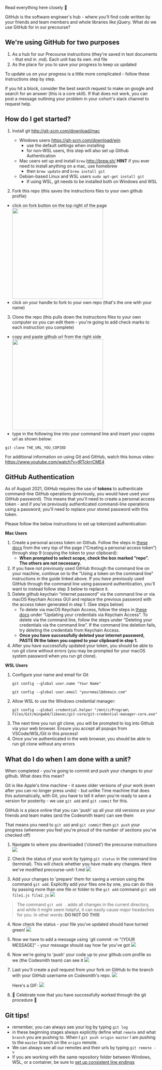 Read everything here closely :eyes:

GitHub is the software engineer's hub - where you'll find code written by your friends and team members and whole libraries like jQuery. What do we use GitHub for in our precourse?

## We're using GitHub for two purposes

1. As a hub for our Precourse instructions (they're saved in text documents - that end in .md). Each unit has its own .md file
2. As the place for you to save your progress to keep us updated

To update us on your progress is a little more complicated - follow these instructions step by step.

If you hit a block, consider the best search request to make on google and search for an answer (this is a core skill). If that does not work, you can post a message outlining your problem in your cohort's slack channel to request help.

## How do I get started?

1. Install git <http://git-scm.com/download/mac>
    - Windows users <https://git-scm.com/download/win> 
      - use the default settings when installing
      - for non-WSL users, this step will also set up Github Authentication
    - Mac users set up and install `brew` <http://brew.sh/> **HINT** if you ever need to install anything on a mac, use homebrew
      - then `brew update` and `brew install git`
    - Debian-based Linux and WSL users `sudo apt-get install git` 
      - If using WSL, git needs to be installed both on Windows and WSL

2. Fork this repo (this saves the instructions files to your own github profile)

  - click on fork button on the top right of the page <br><img src="./docs/assets/images/fork-highlight.jpeg" width="300px" />
  - click on your handle to fork to your own repo (that's the one with your name)

3. Clone the repo (this pulls down the instructions files to your own computer so you can edit them - you're going to add check marks to each instruction you complete)

  - copy and paste github url from the right side <br><img src="./docs/assets/images/copy-url.jpeg" width="300px" />
  - type in the following line into your command line and insert your copies url as shown below:
  ```
  git clone THE_URL_YOU_COPIED
  ```

For additional information on using Git and GitHub, watch this bonus video: <https://www.youtube.com/watch?v=tRTckrrCME4>

## GitHub Authentication

As of August 2021, GitHub requires the use of **tokens** to authenticate command-line GitHub operations (previously, you would have used your GitHub password). This means that you'll need to create a personal access token - and if you've previously authenticated command-line operations using a password, you'll need to replace your stored password with this token.

Please follow the below instructions to set up tokenized authentication:

**Mac Users**

1. Create a personal access token on Github. Follow the steps in [these docs](https://docs.github.com/en/github/authenticating-to-github/keeping-your-account-and-data-secure/creating-a-personal-access-token) from the very top of the page (“Creating a personal access token”) through step 9 (copying the token to your clipboard):
    - **When prompted to select scope, check the box marked “repo”. The others are not necessary.**
2. If you have *not* previously used GitHub through the command line on your machine, continue on to the "Using a token on the command line" instructions in the guide linked above. If you *have* previously used GitHub through the command line using password authentication, you'll want to instead follow step 3 below to replace it.
3. Delete github keychain “internet password” via the command line or via macOS Keychain Access GUI and replace the previous password with the access token generated in step 1. (See steps below)
    - To delete via macOS Keychain Access, follow the steps in [these docs](https://docs.github.com/en/get-started/getting-started-with-git/updating-credentials-from-the-macos-keychain) under “Updating your credentials via Keychain Access”. To delete via the command line, follow the steps under “Deleting your credentials via the command line”. If the command line deletion fails, try deleting the credentials from Keychain Access.
    - **Once you have successfully deleted your internet password, PASTE IN the token you copied to your clipboard in step 1.**
4. After you have successfully updated your token, you should be able to run git clone without errors (you may be prompted for your macOS system password when you run git clone).

**WSL Users**
<!-- For further info, see: https://docs.microsoft.com/en-us/windows/wsl/tutorials/wsl-git -->
1. Configure your name and email for Git
    ```
    git config --global user.name "Your Name"
    ```
    ```
    git config --global user.email "youremail@domain.com"
    ``` 
2. Allow WSL to use the Windows credential manager:
   ```
   git config --global credential.helper "/mnt/c/Program\ Files/Git/mingw64/libexec/git-core/git-credential-manager-core.exe"
   ```
3. The next time you run git clone, you will be prompted to log into Github via your web browser. Ensure you accept all popups from VSCode/WSL/Git in this process!
4. Once you've authenticated in the web browser, you should be able to run git clone without any errors

## What do I do when I am done with a unit?

When completed - you're going to commit and push your changes to your github. What does this mean?

Git is like Apple's time machine - it saves older versions of your work (even after you can no longer press undo) - but unlike Time machine that does this automatically, with Git, you have to tell it when you're ready to save a version for posterity - we use `git add` and `git commit` for this.

GitHub is a place online that you can 'push' up all your old versions so your friends and team mates (and the Codesmith team) can see them

That means you need to `git add` and `git commit` then `git push` your progress (whenever you feel you're proud of the number of sections you've checked off)

1. Navigate to where you downloaded ('cloned') the precourse instructions ![](./docs/assets/images/file-location.png)

2. Check the status of your work by typing ```git status``` in the command line (terminal). This will check whether you have made any changes. Here we've modified precourse-unit-1.md ![](./docs/assets/images/git-status.png)

3. Add your changes to 'prepare' them for saving a version using the command `git add`. Explicitly add your files one by one, you can do this by passing more than one file or folder to the `git add` command `git add file1.js file2.js` ![](./docs/assets/images/git-add.png)
> The command `git add .` adds all changes in the current directory, and while it might seem helpful, it can easily cause major headaches for you. In other words: **DO NOT DO THIS**


4. Now check the status - your file you've updated should have turned green! ![](./docs/assets/images/git-status-after.png)

5. Now we have to add a message using `git commit -m "[YOUR MESSAGE]" - your message should say how far you've got ![](./docs/assets/images/git-commit.png)

6. Now we're going to 'push' your code up to your github.com profile so we (the Codesmith team) can see it ![](./docs/assets/images/git-push.png)

7. Last you'll create a pull request from your fork on GitHub to the branch with
   your GitHub username on Codesmith's repo.
   ![](./docs/assets/images/pull-request-hack-hours.png)

   Here's a GIF:
   ![](./docs/assets/images/pr-and-merge.gif)

8. :dancers: Celebrate now that you have successfully worked through the git procedure :dancers:

## Git tips!

- remember, you can always see your log by typing `git log`
- in these beginning stages always explicitly define what `remote` and what `branch` you are pushing to. When I `git push origin master` I am pushing to the `master` branch on the `origin` remote.
- We can always see all our remotes and their urls by typing `git remote -v`
- If you are working with the same repository folder between Windows, WSL, or a container, be sure to [set up consistent line endings](https://code.visualstudio.com/docs/remote/troubleshooting#_resolving-git-line-ending-issues-in-containers-resulting-in-many-modified-files)